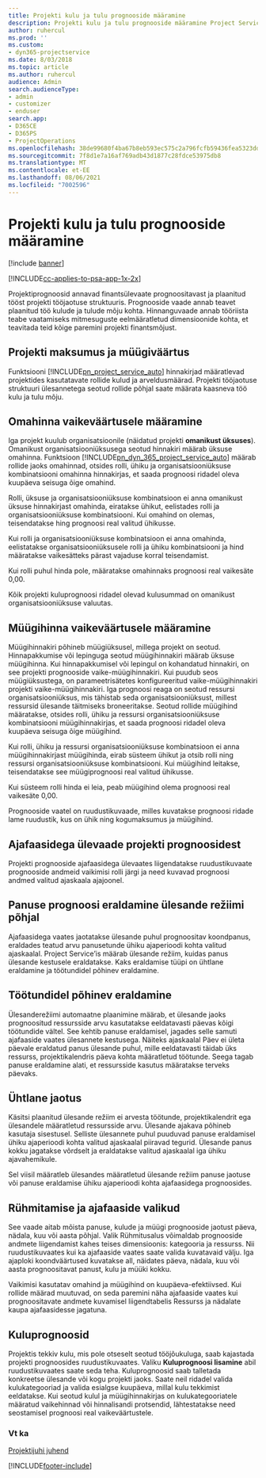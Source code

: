 ```yaml
---
title: Projekti kulu ja tulu prognooside määramine
description: Projekti kulu ja tulu prognooside määramine Project Service'is
author: ruhercul
ms.prod: ''
ms.custom:
- dyn365-projectservice
ms.date: 8/03/2018
ms.topic: article
ms.author: ruhercul
audience: Admin
search.audienceType:
- admin
- customizer
- enduser
search.app:
- D365CE
- D365PS
- ProjectOperations
ms.openlocfilehash: 38de99680f4ba67b8eb593ec575c2a796fcfb59436fea5323dd1d86d7cf3d797
ms.sourcegitcommit: 7f8d1e7a16af769adb43d1877c28fdce53975db8
ms.translationtype: MT
ms.contentlocale: et-EE
ms.lasthandoff: 08/06/2021
ms.locfileid: "7002596"
---
```

# <a name="determine-project-cost-and-revenue-estimates"></a>Projekti kulu ja tulu prognooside määramine 

[!include [banner](../includes/psa-now-project-operations.md)]

[!INCLUDE[cc-applies-to-psa-app-1x-2x](../includes/cc-applies-to-psa-app-1x-2x.md)]

Projektiprognoosid annavad finantsülevaate prognoositavast ja plaanitud tööst projekti tööjaotuse struktuuris. Prognooside vaade annab teavet plaanitud töö kulude ja tulude mõju kohta. Hinnanguvaade annab tööriista teabe vaatamiseks mitmesuguste eelmääratletud dimensioonide kohta, et teavitada teid kõige paremini projekti finantsmõjust.  
  
## <a name="cost-and-sales-value-of-the-project"></a>Projekti maksumus ja müügiväärtus  
Funktsiooni [!INCLUDE[pn_project_service_auto](../includes/pn-project-service-auto.md)] hinnakirjad määratlevad projektides kasutatavate rollide kulud ja arveldusmäärad. Projekti tööjaotuse struktuuri ülesannetega seotud rollide põhjal saate määrata kaasneva töö kulu ja tulu mõju.  
  
## <a name="cost-price-defaulting"></a>Omahinna vaikeväärtusele määramine  
Iga projekt kuulub organisatsioonile (näidatud projekti **omanikust üksuses**). Omanikust organisatsiooniüksusega seotud hinnakiri määrab üksuse omahinna. Funktsioon [!INCLUDE[pn_dyn_365_project_service_auto](../includes/pn-dyn-365-project-service-auto.md)] määrab rollide jaoks omahinnad, otsides rolli, ühiku ja organisatsiooniüksuse kombinatsiooni omahinna hinnakirjas, et saada prognoosi ridadel oleva kuupäeva seisuga õige omahind.  
  
Rolli, üksuse ja organisatsiooniüksuse kombinatsioon ei anna omanikust üksuse hinnakirjast omahinda, eiratakse ühikut, eelistades rolli ja organisatsiooniüksuse kombinatsiooni. Kui omahind on olemas, teisendatakse hing prognoosi real valitud ühikusse.  
  
Kui rolli ja organisatsiooniüksuse kombinatsioon ei anna omahinda, eelistatakse organisatsiooniüksusele rolli ja ühiku kombinatsiooni ja hind määratakse vaikesätteks pärast vajaduse korral teisendamist.  
  
 Kui rolli puhul hinda pole, määratakse omahinnaks prognoosi real vaikesäte 0,00.  
  
 Kõik projekti kuluprognoosi ridadel olevad kulusummad on omanikust organisatsiooniüksuse valuutas.  
  
## <a name="sales-price-defaulting"></a>Müügihinna vaikeväärtusele määramine  
Müügihinnakiri põhineb müügiüksusel, millega projekt on seotud. Hinnapakkumise või lepinguga seotud müügihinnakiri määrab üksuse müügihinna. Kui hinnapakkumisel või lepingul on kohandatud hinnakiri, on see projekti prognooside vaike-müügihinnakiri. Kui puudub seos müügiüksustega, on parameetrisätetes konfigureeritud vaike-müügihinnakiri projekti vaike-müügihinnakiri. Iga prognoosi reaga on seotud ressursi organisatsiooniüksus, mis tähistab seda organisatsiooniüksust, millest ressursid ülesande täitmiseks broneeritakse. Seotud rollide müügihind määratakse, otsides rolli, ühiku ja ressursi organisatsiooniüksuse kombinatsiooni müügihinnakirjas, et saada prognoosi ridadel oleva kuupäeva seisuga õige müügihind.  
  
Kui rolli, ühiku ja ressursi organisatsiooniüksuse kombinatsioon ei anna müügihinnakirjast müügihinda, eirab süsteem ühikut ja otsib rolli ning ressursi organisatsiooniüksuse kombinatsiooni. Kui müügihind leitakse, teisendatakse see müügiprognoosi real valitud ühikusse.  
  
Kui süsteem rolli hinda ei leia, peab müügihind olema prognoosi real vaikesäte 0,00.  
  
Prognooside vaatel on ruudustikuvaade, milles kuvatakse prognoosi ridade lame ruudustik, kus on ühik ning kogumaksumus ja müügihind.  
  
## <a name="time-phased-view-of-project-estimates"></a>Ajafaasidega ülevaade projekti prognoosidest  
Projekti prognooside ajafaasidega ülevaates liigendatakse ruudustikuvaate prognooside andmeid vaikimisi rolli järgi ja need kuvavad prognoosi andmed valitud ajaskaala ajajoonel.  
  
## <a name="effort-estimate-allocation-based-on-task-mode"></a>Panuse prognoosi eraldamine ülesande režiimi põhjal  
Ajafaasidega vaates jaotatakse ülesande puhul prognoositav koondpanus, eraldades teatud arvu panusetunde ühiku ajaperioodi kohta valitud ajaskaalal. Project Service’is määrab ülesande režiim, kuidas panus ülesande kestusele eraldatakse. Kaks eraldamise tüüpi on ühtlane eraldamine ja töötundidel põhinev eraldamine. 
  
## <a name="work-hours-based-allocation"></a>Töötundidel põhinev eraldamine  
Ülesanderežiimi automaatne plaanimine määrab, et ülesande jaoks prognoositud ressursside arvu kasutatakse eeldatavasti päevas kõigi töötundide vältel. See kehtib panuse eraldamisel, jagades selle samuti ajafaaside vaates ülesannete kestusega. Näiteks ajaskaalal Päev ei ületa päevale eraldatud panus ülesande puhul, mille eeldatavasti täidab üks ressurss, projektikalendris päeva kohta määratletud töötunde. Seega tagab panuse eraldamine alati, et ressursside kasutus määratakse terveks päevaks.  
  
## <a name="even-distribution"></a>Ühtlane jaotus  
Käsitsi plaanitud ülesande režiim ei arvesta töötunde, projektikalendrit ega ülesandele määratletud ressursside arvu. Ülesande ajakava põhineb kasutaja sisestusel. Selliste ülesannete puhul puuduvad panuse eraldamisel ühiku ajaperioodi kohta valitud ajaskaalal piiravad tegurid. Ülesande panus kokku jagatakse võrdselt ja eraldatakse valitud ajaskaalal iga ühiku ajavahemikule.  
  
Sel viisil määratleb ülesandes määratletud ülesande režiim panuse jaotuse või panuse eraldamise ühiku ajaperioodi kohta ajafaasidega prognoosides.  
  
## <a name="grouping-and-time-phasing-options"></a>Rühmitamise ja ajafaaside valikud  
See vaade aitab mõista panuse, kulude ja müügi prognooside jaotust päeva, nädala, kuu või aasta põhjal. Valik Rühmitusalus võimaldab prognooside andmete liigendamist kahes teises dimensioonis: kategooria ja ressurss. Nii ruudustikuvaates kui ka ajafaaside vaates saate valida kuvatavaid välju. Iga ajaploki koondväärtused kuvatakse all, näidates päeva, nädala, kuu või aasta prognoositavat panust, kulu ja müüki kokku.  
  
Vaikimisi kasutatav omahind ja müügihind on kuupäeva-efektiivsed. Kui rollide määrad muutuvad, on seda paremini näha ajafaaside vaates kui prognoositavate andmete kuvamisel liigendtabelis Ressurss ja nädalate kaupa ajafaasidesse jagatuna.  
  
## <a name="expense-estimates"></a>Kuluprognoosid  
Projektis tekkiv kulu, mis pole otseselt seotud tööjõukuluga, saab kajastada projekti prognoosides ruudustikuvaates. Valiku **Kuluprognoosi lisamine** abil ruudustikuvaates saate seda teha. Kuluprognoosid saab talletada konkreetse ülesande või kogu projekti jaoks. Saate neil ridadel valida kulukategooriad ja valida esialgse kuupäeva, millal kulu tekkimist eeldatakse. Kui seotud kulul ja müügihinnakirjas on kulukategooriatele määratud vaikehinnad või hinnalisandi protsendid, lähtestatakse need seostamisel prognoosi real vaikeväärtustele.  
  
### <a name="see-also"></a>Vt ka  
 [Projektijuhi juhend](../psa/project-manager-guide.md)


[!INCLUDE[footer-include](../includes/footer-banner.md)]